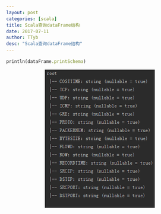 ```yaml
---
layout: post
categories: [scala]
title: Scala查询dataFrame结构
date: 2017-07-11
author: TTyb
desc: "Scala查询dataFrame结构"
---
```


~~~ruby
println(dataFrame.printSchema)
~~~

<p style="text-align:center"><img src="/static/postimage/scala/dataframedesc/996148-20170711135355962-1459151524.png"/></p>